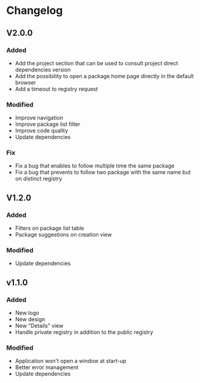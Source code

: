 # Changelog

## V2.0.0

### Added
- Add the project section that can be used to consult project direct dependencies version
- Add the possibility to open a package home page directly in the default browser
- Add a timeout to registry request

### Modified
- Improve navigation
- Improve package list filter
- Improve code quality
- Update dependencies

### Fix
- Fix a bug that enables to follow multiple time the same package
- Fix a bug that prevents to follow two package with the same name but on distinct registry

## V1.2.0

### Added
- Filters on package list table
- Package suggestions on creation view

 ### Modified
 - Update dependencies

## v1.1.0

### Added
- New logo
- New design
- New "Details" view
- Handle private registry in addition to the public registry

### Modified
- Application won't open a window at start-up
- Better error management
- Update dependencies